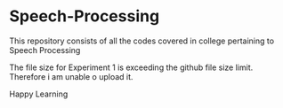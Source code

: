 # Speech-Processing
This repository consists of all the codes covered in college pertaining to Speech Processing

The file size for Experiment 1 is exceeding the github file size limit. Therefore i am unable o upload it.

Happy Learning
